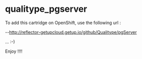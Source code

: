 qualitype_pgserver
==================

To add this cartridge on OpenShift, use the following url :


--http://reflector-getupcloud.getup.io/github/Qualitype/pgServer

... :-) 

Enjoy !!!!

